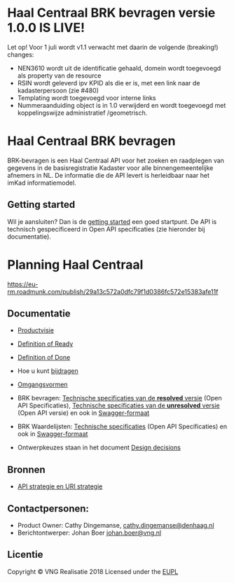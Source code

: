  
# Haal Centraal BRK bevragen versie 1.0.0 IS LIVE!
Let op! Voor 1 juli wordt v1.1 verwacht met daarin de volgende (breaking!) changes:
* 	NEN3610 wordt uit de identificatie gehaald, domein wordt toegevoegd als property van de resource
*   RSIN wordt geleverd ipv KPID als die er is, met een link naar de kadasterpersoon (zie #480)
*   Templating wordt toegevoegd voor interne links 
*   Nummeraanduiding object is in 1.0 verwijderd en wordt toegevoegd met koppelingswijze administratief /geometrisch.

# Haal Centraal BRK bevragen 
BRK-bevragen is een Haal Centraal API voor het zoeken en raadplegen van gegevens in de basisregistratie Kadaster voor alle binnengemeentelijke afnemers in NL. De informatie die de API levert is herleidbaar naar het imKad informatiemodel.

## Getting started
Wil je aansluiten? Dan is de [getting started](https://github.com/VNG-Realisatie/Haal-Centraal-BRK-bevragen/blob/master/docs/getting-started-brkbevragen.md) een goed startpunt. De API is technisch gespecificeerd in Open API specificaties (zie hieronder bij documentatie).

# Planning Haal Centraal
https://eu-rm.roadmunk.com/publish/29a13c572a0dfc79f1d0386fc572e15383afe11f

## Documentatie
* [Productvisie](https://github.com/VNG-Realisatie/BRK-bevragingen/blob/master/docs/productvision.md)
* [Definition of Ready](https://github.com/VNG-Realisatie/BRK-bevragingen/blob/master/docs/definition_of_ready.md)
* [Definition of Done](https://github.com/VNG-Realisatie/BRK-bevragingen/blob/master/docs/definition_of_done.md)
* Hoe u kunt [bijdragen](https://github.com/VNG-Realisatie/Tutorial/blob/master/CONTRIBUTING.md)
* [Omgangsvormen](https://github.com/VNG-Realisatie/Tutorial/blob/master/CODE_OF_CONDUCT.md)

* BRK bevragen: [Technische specificaties van de **resolved** versie](https://github.com/VNG-Realisatie/Haal-Centraal-BRK-bevragen/tree/master/specificatie/BRK-Bevragen/genereervariant) (Open API Specificaties), [Technische specificaties van de **unresolved** versie](https://github.com/VNG-Realisatie/Haal-Centraal-BRK-bevragen/tree/master/specificatie/BRK-Bevragen) (Open API versie) en ook in [Swagger-formaat](https://petstore.swagger.io/?url=https://raw.githubusercontent.com/VNG-Realisatie/BRK-Bevragingen/master/specificatie/BRK-Bevragen/genereervariant/openapi.yaml)

* BRK Waardelijsten: [Technische specificaties](https://github.com/VNG-Realisatie/Haal-Centraal-BRK-bevragen/tree/master/specificatie/Waardelijsten) (Open API Specificaties) en ook in [Swagger-formaat](https://petstore.swagger.io/?url=https://raw.githubusercontent.com/VNG-Realisatie/BRK-Bevragingen/master/specificatie/Waardelijsten/openapi.yaml)

* Ontwerpkeuzes staan in het document [Design decisions](https://github.com/VNG-Realisatie/BRK-bevragingen/blob/master/docs/design_decisions.md)

## Bronnen
* [API strategie en URI strategie](https://aandeslagmetdeomgevingswet.nl/digitaal-stelsel/documenten/documenten/api-uri-strategie/)

## Contactpersonen:
* Product Owner: Cathy Dingemanse, cathy.dingemanse@denhaag.nl
* Berichtontwerper: Johan Boer johan.boer@vng.nl

## Licentie
Copyright &copy; VNG Realisatie 2018
Licensed under the [EUPL](https://github.com/VNG-Realisatie/Haal-Centraal-BRK-bevragen/blob/master/LICENCE.md)

